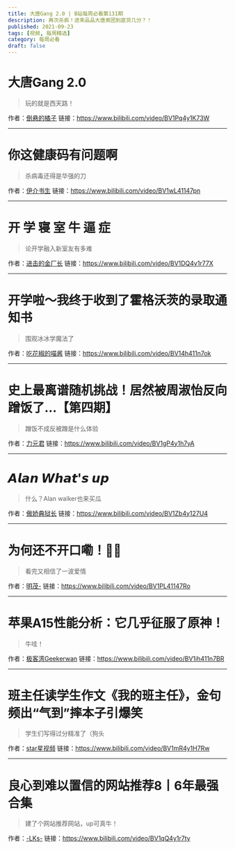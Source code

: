 ```yaml
---
title: 大唐Gang 2.0 | B站每周必看第131期
description: 再次杀疯！进来品品大唐男团到底货几分？！
published: 2021-09-23
tags: [视频, 每周精选]
category: 每周必看
draft: false
---
```


# 大唐Gang 2.0
> 玩的就是西天路！

作者：[倒悬的橘子](https://space.bilibili.com/40966108)
链接：https://www.bilibili.com/video/BV1Pq4y1K73W

---

# 你这健康码有问题啊
> 杀病毒还得是华强的刀

作者：[伊介书生](https://space.bilibili.com/91790758)
链接：https://www.bilibili.com/video/BV1wL41147pn

---

# 开 学 寝 室 牛 逼 症
> 论开学融入新室友有多难

作者：[进击的金厂长](https://space.bilibili.com/321422126)
链接：https://www.bilibili.com/video/BV1DQ4y1r77X

---

# 开学啦～我终于收到了霍格沃茨的录取通知书
> 围观冰冰学魔法了

作者：[吃花椒的喵酱](https://space.bilibili.com/2026561407)
链接：https://www.bilibili.com/video/BV14h411n7ok

---

# 史上最离谱随机挑战！居然被周淑怡反向蹭饭了…【第四期】
> 蹭饭不成反被蹭是什么体验

作者：[力元君](https://space.bilibili.com/19642758)
链接：https://www.bilibili.com/video/BV1gP4y1h7yA

---

# 𝘼𝙡𝙖𝙣 𝙒𝙝𝙖𝙩'𝙨 𝙪𝙥
> 什么？Alan walker也来买瓜

作者：[傲娇典狱长](https://space.bilibili.com/249477407)
链接：https://www.bilibili.com/video/BV1Zb4y127U4

---

# 为何还不开口嘞！🤧🤍
> 看完又相信了一波爱情

作者：[明茂-](https://space.bilibili.com/123927359)
链接：https://www.bilibili.com/video/BV1PL41147Ro

---

# 苹果A15性能分析：它几乎征服了原神！
> 牛哇！

作者：[极客湾Geekerwan](https://space.bilibili.com/25876945)
链接：https://www.bilibili.com/video/BV1ih411n7BR

---

# 班主任读学生作文《我的班主任》，金句频出“气到”摔本子引爆笑
> 学生们写得过分精准了（狗头

作者：[star星视频](https://space.bilibili.com/1685024055)
链接：https://www.bilibili.com/video/BV1mR4y1H7Rw

---

# 良心到难以置信的网站推荐8丨6年最强合集
> 建了个网站推荐网站，up可真牛！

作者：[-LKs-](https://space.bilibili.com/125526)
链接：https://www.bilibili.com/video/BV1qQ4y1r7ty

